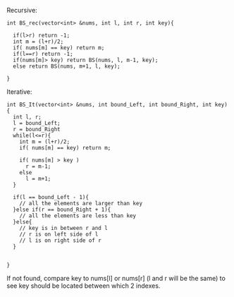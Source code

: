 
Recursive:
```
int BS_rec(vector<int> &nums, int l, int r, int key){

  if(l>r) return -1;
  int m = (l+r)/2;
  if( nums[m] == key) return m;
  if(l==r) return -1;    
  if(nums[m]> key) return BS(nums, l, m-1, key);
  else return BS(nums, m+1, l, key);
  
}
```
Iterative:
```
int BS_It(vector<int> &nums, int bound_Left, int bound_Right, int key){
  int l, r;
  l = bound_Left;
  r = bound_Right
  while(l<=r){
    int m = (l+r)/2;
    if( nums[m] == key) return m;
    
    if( nums[m] > key )
      r = m-1;
    else
      l = m+1;
  }
  
  if(l == bound_Left - 1){
    // all the elements are larger than key
  }else if(r == bound_Right + 1){
    // all the elements are less than key
  }else{
    // key is in between r and l
    // r is on left side of l
    // l is on right side of r
  }
  

}
```
If not found, compare key to nums[l] or nums[r] (l and r will be the same) to see key should be located between which 2 indexes. 
